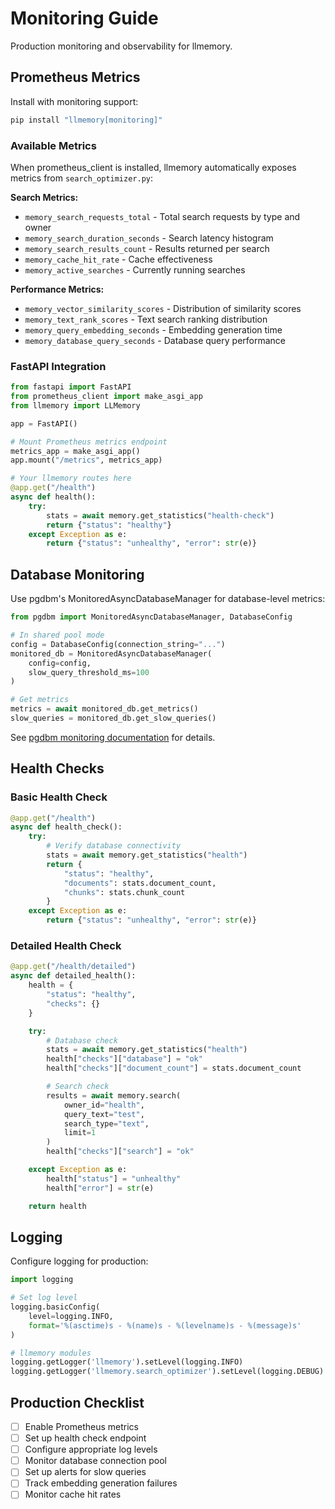 # Monitoring Guide

Production monitoring and observability for llmemory.

## Prometheus Metrics

Install with monitoring support:

```bash
pip install "llmemory[monitoring]"
```

### Available Metrics

When prometheus_client is installed, llmemory automatically exposes metrics from `search_optimizer.py`:

**Search Metrics:**
- `memory_search_requests_total` - Total search requests by type and owner
- `memory_search_duration_seconds` - Search latency histogram
- `memory_search_results_count` - Results returned per search
- `memory_cache_hit_rate` - Cache effectiveness
- `memory_active_searches` - Currently running searches

**Performance Metrics:**
- `memory_vector_similarity_scores` - Distribution of similarity scores
- `memory_text_rank_scores` - Text search ranking distribution
- `memory_query_embedding_seconds` - Embedding generation time
- `memory_database_query_seconds` - Database query performance

### FastAPI Integration

```python
from fastapi import FastAPI
from prometheus_client import make_asgi_app
from llmemory import LLMemory

app = FastAPI()

# Mount Prometheus metrics endpoint
metrics_app = make_asgi_app()
app.mount("/metrics", metrics_app)

# Your llmemory routes here
@app.get("/health")
async def health():
    try:
        stats = await memory.get_statistics("health-check")
        return {"status": "healthy"}
    except Exception as e:
        return {"status": "unhealthy", "error": str(e)}
```

## Database Monitoring

Use pgdbm's MonitoredAsyncDatabaseManager for database-level metrics:

```python
from pgdbm import MonitoredAsyncDatabaseManager, DatabaseConfig

# In shared pool mode
config = DatabaseConfig(connection_string="...")
monitored_db = MonitoredAsyncDatabaseManager(
    config=config,
    slow_query_threshold_ms=100
)

# Get metrics
metrics = await monitored_db.get_metrics()
slow_queries = monitored_db.get_slow_queries()
```

See [pgdbm monitoring documentation](https://github.com/yourusername/pgdbm#monitoring) for details.

## Health Checks

### Basic Health Check

```python
@app.get("/health")
async def health_check():
    try:
        # Verify database connectivity
        stats = await memory.get_statistics("health")
        return {
            "status": "healthy",
            "documents": stats.document_count,
            "chunks": stats.chunk_count
        }
    except Exception as e:
        return {"status": "unhealthy", "error": str(e)}
```

### Detailed Health Check

```python
@app.get("/health/detailed")
async def detailed_health():
    health = {
        "status": "healthy",
        "checks": {}
    }

    try:
        # Database check
        stats = await memory.get_statistics("health")
        health["checks"]["database"] = "ok"
        health["checks"]["document_count"] = stats.document_count

        # Search check
        results = await memory.search(
            owner_id="health",
            query_text="test",
            search_type="text",
            limit=1
        )
        health["checks"]["search"] = "ok"

    except Exception as e:
        health["status"] = "unhealthy"
        health["error"] = str(e)

    return health
```

## Logging

Configure logging for production:

```python
import logging

# Set log level
logging.basicConfig(
    level=logging.INFO,
    format='%(asctime)s - %(name)s - %(levelname)s - %(message)s'
)

# llmemory modules
logging.getLogger('llmemory').setLevel(logging.INFO)
logging.getLogger('llmemory.search_optimizer').setLevel(logging.DEBUG)
```

## Production Checklist

- [ ] Enable Prometheus metrics
- [ ] Set up health check endpoint
- [ ] Configure appropriate log levels
- [ ] Monitor database connection pool
- [ ] Set up alerts for slow queries
- [ ] Track embedding generation failures
- [ ] Monitor cache hit rates
